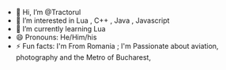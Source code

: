 - 👋 Hi, I’m @Tractorul
- 👀 I’m interested in Lua , C++ , Java , Javascript
- 🌱 I’m currently learning  Lua
- 😄 Pronouns: He/Him/his
- ⚡ Fun facts: I'm From Romania ; I'm Passionate about aviation, photography and the Metro of Bucharest,

<!---
Tractorul/Tractorul is a ✨ special ✨ repository because its `README.md` (this file) appears on your GitHub profile.
You can click the Preview link to take a look at your changes.
--->
